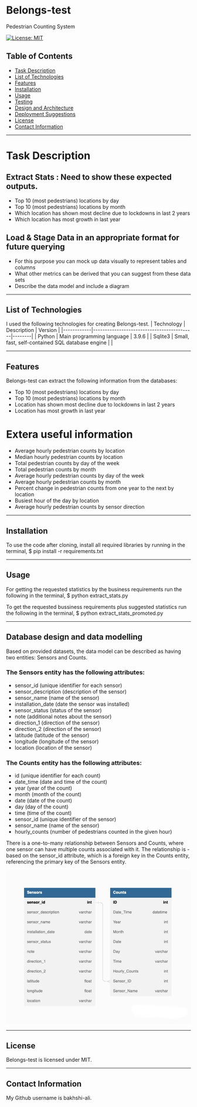# Belongs-test
Pedestrian Counting System

[![License: MIT](https://img.shields.io/badge/License-MIT-blue.svg)](https://opensource.org/licenses/MIT)

## Table of Contents

- [Task Description](#API-Description)
- [List of Technologies](#List-of-Technologies)
- [Features](#Features)
- [Installation](#Installation)
- [Usage](#Usage)
- [Testing](#Testing)
- [Design and Architecture](#Design-and-Architecture)
- [Deployment Suggestions](#Deployment-Suggestions)
- [License](#License)
- [Contact Information](#Contact-Information)

---

# Task Description

## Extract Stats : Need to show these expected outputs.
- Top 10 (most pedestrians) locations by day
- Top 10 (most pedestrians) locations by month
- Which location has shown most decline due to lockdowns in last 2 years
- Which location has most growth in last year
## Load & Stage Data in an appropriate format for future querying 
- For this purpose you can mock up data visually to represent tables and columns
- What other metrics can be derived that you can suggest from these data sets
- Describe the data model and include a diagram

---

## List of Technologies

I used the following technologies for creating Belongs-test.
| Technology | Description | Version |
|------------|-------------------------------------------|--------|
| Python | Main programming language | 3.9.6 |
| Sqlite3 |  Small, fast, self-contained SQL database engine |  |


---

## Features

Belongs-test can extract the following information from the databases:

- Top 10 (most pedestrians) locations by day
- Top 10 (most pedestrians) locations by month
- Location has shown most decline due to lockdowns in last 2 years
- Location has most growth in last year
# Extera useful information
- Average hourly pedestrian counts by location
- Median hourly pedestrian counts by location
- Total pedestrian counts by day of the week
- Total pedestrian counts by month
- Average hourly pedestrian counts by day of the week
- Average hourly pedestrian counts by month
- Percent change in pedestrian counts from one year to the next by location
- Busiest hour of the day by location
- Average hourly pedestrian counts by sensor direction

---

## Installation

To use the code after cloning, install all required libraries by running in the terminal,
$ pip install -r requirements.txt

---

## Usage

For getting the requested statistics by the business requirements run the following in the terminal,
$ python extract_stats.py

To get the requested bussiness requirements plus suggested statistics run the following in the terminal,
$ python extract_stats_promoted.py


---

## Database design and data modelling

Based on provided datasets, the data model can be described as having two entities: Sensors and Counts.
### The Sensors entity has the following attributes:
- sensor_id (unique identifier for each sensor)
- sensor_description (description of the sensor)
- sensor_name (name of the sensor)
- installation_date (date the sensor was installed)
- sensor_status (status of the sensor)
- note (additional notes about the sensor)
- direction_1 (direction of the sensor)
- direction_2 (direction of the sensor)
- latitude (latitude of the sensor)
- longitude (longitude of the sensor)
- location (location of the sensor)

### The Counts entity has the following attributes:
- id (unique identifier for each count)
- date_time (date and time of the count)
- year (year of the count)
- month (month of the count)
- date (date of the count)
- day (day of the count)
- time (time of the count)
- sensor_id (unique identifier of the sensor)
- sensor_name (name of the sensor)
- hourly_counts (number of pedestrians counted in the given hour)

There is a one-to-many relationship between Sensors and Counts, where one sensor can have multiple counts associated with it. The relationship is - based on the sensor_id attribute, which is a foreign key in the Counts entity, referencing the primary key of the Sensors entity.

![ERD diagram](https://github.com/bakhshi-ali/Belongs-test/blob/main/Diagram.jpg)

---

## License

Belongs-test is licensed under MIT.

---

## Contact Information

My Github username is bakhshi-ali.

